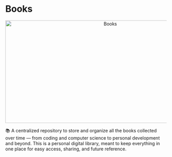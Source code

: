 # Books
<p align="center">
  <img src="https://socialify.git.ci/Nihar16/Books/image?custom_description=%F0%9F%93%9A+A+personal+digital+library+to+store+and+organize+books+on+coding%2C+computer+science%2C+personal+development%2C+and+more+%E2%80%94+all+in+one+place+for+easy+access+and+sharing.&description=1&font=Source+Code+Pro&forks=1&issues=1&name=1&owner=1&pattern=Circuit+Board&pulls=1&stargazers=1&theme=Auto" alt="Books" width="640" height="320" />
</p>

📚 A centralized repository to store and organize all the books collected over time — from coding and computer science to personal development and beyond. This is a personal digital library, meant to keep everything in one place for easy access, sharing, and future reference.
